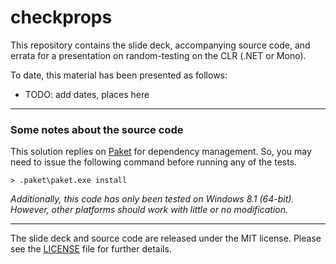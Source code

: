 checkprops
===

This repository contains the slide deck, accompanying source code, and errata
for a presentation on random-testing on the CLR (.NET or Mono).

To date, this material has been presented as follows:

+ TODO: add dates, places here

---

### Some notes about the source code

This solution replies on [Paket](http://fsprojects.github.io/Paket/) for
dependency management. So, you may need to issue the following command before
running any of the tests.

```
> .paket\paket.exe install
```

_Additionally, this code has only been tested on Windows 8.1 (64-bit). However,
other platforms should work with little or no modification._

---

The slide deck and source code are released under the MIT license. Please see
the [LICENSE](https://github.com/pblasucci/checkprops/blob/master/LICENSE.txt)
file for further details.

